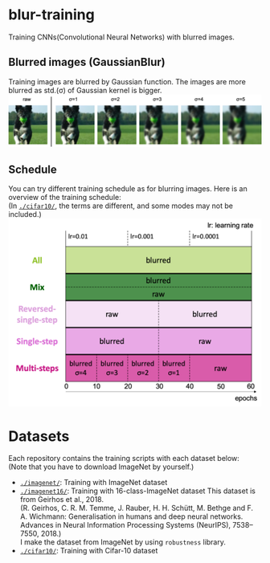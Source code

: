 # blur-training
Training CNNs(Convolutional Neural Networks) with blurred images.


## Blurred images (GaussianBlur)
Training images are blurred by Gaussian function. The images are more blurred as std.(σ) of Gaussian kernel is bigger.
![blurred-images](./figures/blurred_images.png)


## Schedule
You can try different training schedule as for blurring images. Here is an overview of the training schedule: <br>
(In [`./cifar10/`][cifar10], the terms are different, and some modes may not be included.)
![schedule](./figures/schedule.png)


# Datasets
Each repository contains the training scripts with each dataset below: <br>
(Note that you have to download ImageNet by yourself.)
- [`./imagenet/`][imagenet]: Training with ImageNet dataset
- [`./imagenet16/`][imagenet16]: Training with 16-class-ImageNet dataset 
  This dataset is from Geirhos et al., 2018. <br>
  (R. Geirhos, C. R. M. Temme, J. Rauber, H. H. Schütt, M. Bethge and F. A. Wichmann: Generalisation in humans and deep neural networks. Advances in Neural Information Processing Systems (NeurIPS), 7538–7550, 2018.) <br>
  I make the dataset from ImageNet by using `robustness` library.
- [`./cifar10/`][cifar10]: Training with Cifar-10 dataset  


[imagenet]:./imagenet/
[imagenet16]:./imagenet16/
[cifar10]: ./cifar10/
